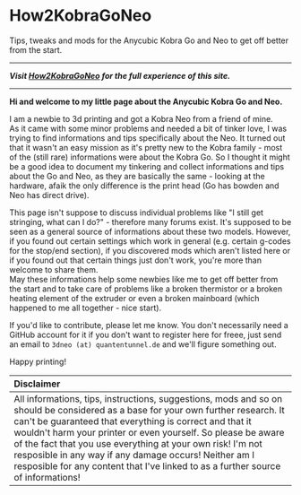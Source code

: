 # How2KobraGoNeo
Tips, tweaks and mods for the Anycubic Kobra Go and Neo to get off better from the start.
  
---  

***Visit [How2KobraGoNeo](https://1coderookie.github.io/How2KobraGoNeo/) for the full experience of this site.***

---
  
**Hi and welcome to my little page about the Anycubic Kobra Go and Neo.**  
  
I am a newbie to 3d printing and got a Kobra Neo from a friend of mine.  
As it came with some minor problems and needed a bit of tinker love, I was trying to find informations and tips specifically about the Neo. It turned out that it wasn't an easy mission as it's pretty new to the Kobra family - most of the (still rare) informations were about the Kobra Go. So I thought it might be a good idea to document my tinkering and collect informations and tips about the Go and Neo, as they are basically the same - looking at the hardware, afaik the only difference is the print head (Go has bowden and Neo has direct drive).  
  
This page isn't suppose to discuss individual problems like "I still get stringing, what can I do?" - therefore many forums exist. It's supposed to be seen as a general source of informations about these two models. However, if you found out certain settings which work in general (e.g. certain g-codes for the stop/end section), if you discovered mods which aren't listed here or if you found out that certain things just don't work, you're more than welcome to share them.   
May these informations help some newbies like me to get off better from the start and to take care of problems like a broken thermistor or a broken heating element of the extruder or even a broken mainboard (which happened to me all together - nice start).  
  
If you'd like to contribute, please let me know. You don't necessarily need a GitHub account for it if you don't want to register here for freee, just send an email to `3dneo (at) quantentunnel.de` and we'll figure something out.   
  
Happy printing!

| Disclaimer |
|:-----------|
| All informations, tips, instructions, suggestions, mods and so on should be considered as a base for your own further research. It can't be guaranteed that everything is correct and that it wouldn't harm your printer or even yourself. So please be aware of the fact that you use everything at your own risk! I'm not resposible in any way if any damage occurs! Neither am I resposible for any content that I've linked to as a further source of informations! |
